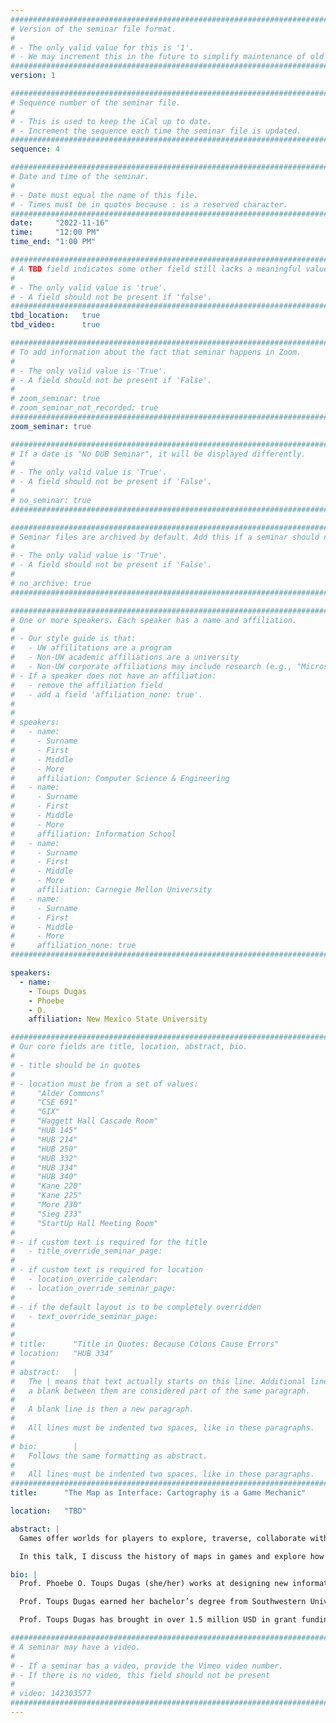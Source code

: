 ```yaml
---
################################################################################
# Version of the seminar file format.
#
# - The only valid value for this is '1'.
# - We may increment this in the future to simplify maintenance of old seminars.
################################################################################
version: 1

################################################################################
# Sequence number of the seminar file.
#
# - This is used to keep the iCal up to date.
# - Increment the sequence each time the seminar file is updated.
################################################################################
sequence: 4

################################################################################
# Date and time of the seminar.
#
# - Date must equal the name of this file.
# - Times must be in quotes because : is a reserved character.
################################################################################
date:     "2022-11-16"
time:     "12:00 PM"
time_end: "1:00 PM"

################################################################################
# A TBD field indicates some other field still lacks a meaningful value.
#
# - The only valid value is 'true'.
# - A field should not be present if 'false'.
################################################################################
tbd_location:   true
tbd_video:      true

################################################################################
# To add information about the fact that seminar happens in Zoom.
#
# - The only valid value is 'True'.
# - A field should not be present if 'False'.
#
# zoom_seminar: true
# zoom_seminar_not_recorded: true
################################################################################
zoom_seminar: true 

################################################################################
# If a date is "No DUB Seminar", it will be displayed differently.
#
# - The only valid value is 'True'.
# - A field should not be present if 'False'.
#
# no_seminar: true
################################################################################

################################################################################
# Seminar files are archived by default. Add this if a seminar should not be.
#
# - The only valid value is 'True'.
# - A field should not be present if 'False'.
#
# no_archive: true
################################################################################

################################################################################
# One or more speakers. Each speaker has a name and affiliation.
#
# - Our style guide is that:
#   - UW affilitations are a program
#   - Non-UW academic affiliations are a university
#   - Non-UW corporate affiliations may include research (e.g., "Microsoft Research")
# - If a speaker does not have an affiliation:
#   - remove the affiliation field
#   - add a field 'affiliation_none: true'.
#
#
# speakers:
#   - name: 
#     - Surname
#     - First
#     - Middle
#     - More
#     affiliation: Computer Science & Engineering 
#   - name: 
#     - Surname
#     - First
#     - Middle
#     - More
#     affiliation: Information School 
#   - name: 
#     - Surname
#     - First
#     - Middle
#     - More
#     affiliation: Carnegie Mellon University 
#   - name:
#     - Surname
#     - First
#     - Middle
#     - More
#     affiliation_none: true
################################################################################

speakers:
  - name: 
    - Toups Dugas
    - Phoebe
    - O.
    affiliation: New Mexico State University 

################################################################################
# Our core fields are title, location, abstract, bio.
#
# - title should be in quotes
#
# - location must be from a set of values:
#     "Alder Commons"
#     "CSE 691"
#     "GIX"
#     "Haggett Hall Cascade Room"
#     "HUB 145"
#     "HUB 214"
#     "HUB 250"
#     "HUB 332"
#     "HUB 334"
#     "HUB 340"
#     "Kane 220"
#     "Kane 225"
#     "More 230"
#     "Sieg 233"
#     "StartUp Hall Meeting Room"
#
# - if custom text is required for the title
#   - title_override_seminar_page:
#
# - if custom text is required for location
#   - location_override_calendar:
#   - location_override_seminar_page:
#
# - if the default layout is to be completely overridden
#   - text_override_seminar_page:
#
#
# title:      "Title in Quotes: Because Colons Cause Errors"
# location:   "HUB 334"
#
# abstract:   |
#   The | means that text actually starts on this line. Additional lines without
#   a blank between them are considered part of the same paragraph.
#
#   A blank line is then a new paragraph.
#
#   All lines must be indented two spaces, like in these paragraphs.
#
# bio:        |
#   Follows the same formatting as abstract.
#
#   All lines must be indented two spaces, like in these paragraphs.
################################################################################
title:      "The Map as Interface: Cartography is a Game Mechanic"

location:   "TBD"

abstract: |
  Games offer worlds for players to explore, traverse, collaborate with others, solve puzzles within, do battle upon, and so on. These actions are game mechanics, the designed choices that players make. Maps – the varied, often stylized, projections of gameworld space – are needed to render gameworlds perceptible, understandable, and playable. In many games, maps are a read-only view that supports the player in making choices about navigation and wayfinding. Beyond traversal, cartography – the act of creating or modifying maps – offers players a range of choices about how they engage with the gameworld. 

  In this talk, I discuss the history of maps in games and explore how cartography as a game mechanic facilitates play. We made use of historical ways of knowing to unpack how maps have influenced the design of games for over a century. A thematic analysis of the design of game cartography interfaces identifies the affordances these interfaces offer and the kinds of play that cartography mechanics facilitate. I connect this work into a wider research agenda in supporting disaster responders and mixed reality systems.

bio: |
  Prof. Phoebe O. Toups Dugas (she/her) works at designing new information technologies for disaster response by looking to the design of video games – an intersection of specialized fieldwork, analysis of game designs, wearable computing, and mixed and virtual realities. Her work incorporates ethnographic approaches to understanding existing practice; zero-fidelity simulations that capture abstract, human-centered aspects of practice; mixed reality computing that engages players in human-human, human-environment, and human-computer interaction; wearable, collaborative technologies that support sensemaking in disaster; and qualitative analysis of game mechanics and interfaces in video games.

  Prof. Toups Dugas earned her bachelor’s degree from Southwestern University (Georgetown, Texas, USA) in Computer Science in 2003 and her Ph.D. in Computer Science from Texas A&M University (College Station, Texas, USA) in 2010. She joined New Mexico State University (Las Cruces, New Mexico, USA) as faculty in 2013. Outside of university, she studied search and rescue practice at Disaster City (College Station, Texas, USA), investigated  the early use of smartphones in shopping at Yahoo! Research (Santa Clara, California, USA), and taught English in the Aichi Prefecture in Japan. 

  Prof. Toups Dugas has brought in over 1.5 million USD in grant funding from the US National Science Foundation and publishes regularly in the highly competitive international venues of the ACM SIGCHI Conference on Human Factors in Computing Systems (CHI) and the ACM SIGCHI Annual Symposium on Computer-Human Interaction in Play (CHI PLAY). She is the upcoming CHI 2024 Papers Co-Chair and previously was a CHI subcommittee chair for 2019 and 2020, was the 2016 and 2017 general chair for CHI PLAY, and has served as an associate chair for CHI, CHI PLAY, and other conferences over a dozen times.

################################################################################
# A seminar may have a video.
#
# - If a seminar has a video, provide the Vimeo video number.
# - If there is no video, this field should not be present
#
# video: 142303577
################################################################################
---
```

